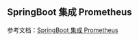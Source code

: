 ## SpringBoot 集成 Prometheus

参考文档：[SpringBoot 集成 Prometheus](https://segmentfault.com/a/1190000040239129)